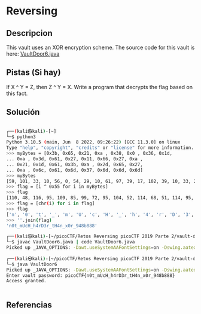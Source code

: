 # Reversing

## Descripcion

This vault uses an XOR encryption scheme. The source code for this vault is here: [VaultDoor6.java](https://jupiter.challenges.picoctf.org/static/937a166e2c8c5bf34928a2dab22e8ade/VaultDoor6.java)

## Pistas (Si hay)

If X ^ Y = Z, then Z ^ Y = X. Write a program that decrypts the flag based on this fact.

## Solución

``` Bash

┌──(kali㉿kali)-[~]
└─$ python3
Python 3.10.5 (main, Jun  8 2022, 09:26:22) [GCC 11.3.0] on linux
Type "help", "copyright", "credits" or "license" for more information.
>>> myBytes = [0x3b, 0x65, 0x21, 0xa , 0x38, 0x0 , 0x36, 0x1d,
... 0xa , 0x3d, 0x61, 0x27, 0x11, 0x66, 0x27, 0xa ,
... 0x21, 0x1d, 0x61, 0x3b, 0xa , 0x2d, 0x65, 0x27,
... 0xa , 0x6c, 0x61, 0x6d, 0x37, 0x6d, 0x6d, 0x6d]
>>> myBytes
[59, 101, 33, 10, 56, 0, 54, 29, 10, 61, 97, 39, 17, 102, 39, 10, 33, 29, 97, 59, 10, 45, 101, 39, 10, 108, 97, 109, 55, 109, 109, 109]
>>> flag = [i ^ 0x55 for i in myBytes]
>>> flag
[110, 48, 116, 95, 109, 85, 99, 72, 95, 104, 52, 114, 68, 51, 114, 95, 116, 72, 52, 110, 95, 120, 48, 114, 95, 57, 52, 56, 98, 56, 56, 56]
>>> flag = [chr(i) for i in flag]
>>> flag
['n', '0', 't', '_', 'm', 'U', 'c', 'H', '_', 'h', '4', 'r', 'D', '3', 'r', '_', 't', 'H', '4', 'n', '_', 'x', '0', 'r', '_', '9', '4', '8', 'b', '8', '8', '8']
>>> ''.join(flag)
'n0t_mUcH_h4rD3r_tH4n_x0r_948b888'

┌──(kali㉿kali)-[~/picoCTF/Retos Reversing picoCTF 2019 Parte 2/vault-door-6]
└─$ javac VaultDoor6.java | code VaultDoor6.java                                                      
Picked up _JAVA_OPTIONS: -Dawt.useSystemAAFontSettings=on -Dswing.aatext=true
                                                                                                                   
┌──(kali㉿kali)-[~/picoCTF/Retos Reversing picoCTF 2019 Parte 2/vault-door-6]
└─$ java VaultDoor6                             
Picked up _JAVA_OPTIONS: -Dawt.useSystemAAFontSettings=on -Dswing.aatext=true
Enter vault password: picoCTF{n0t_mUcH_h4rD3r_tH4n_x0r_948b888}
Access granted.



```

## Referencias
